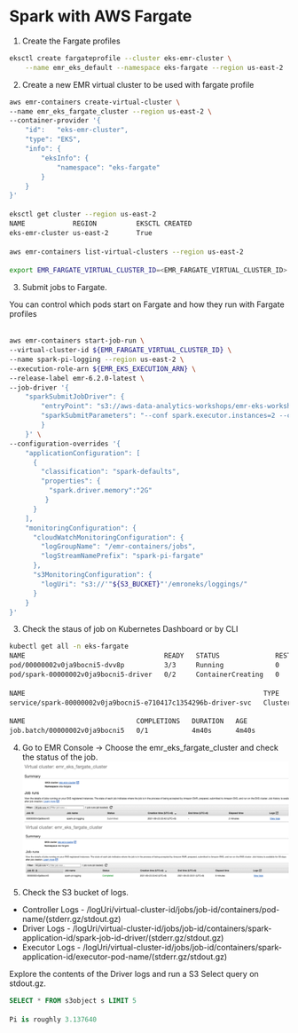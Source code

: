 # Spark with AWS Fargate

1. Create the Fargate profiles
```bash
eksctl create fargateprofile --cluster eks-emr-cluster \
    --name emr_eks_default --namespace eks-fargate --region us-east-2
```

2. Create a new EMR virtual cluster to be used with fargate profile
```bash
aws emr-containers create-virtual-cluster \
--name emr_eks_fargate_cluster --region us-east-2 \
--container-provider '{
    "id":   "eks-emr-cluster",
    "type": "EKS",
    "info": {
        "eksInfo": {
            "namespace": "eks-fargate"
        }
    }
}'

eksctl get cluster --region us-east-2
NAME            REGION          EKSCTL CREATED
eks-emr-cluster us-east-2       True

aws emr-containers list-virtual-clusters --region us-east-2

export EMR_FARGATE_VIRTUAL_CLUSTER_ID=<EMR_FARGATE_VIRTUAL_CLUSTER_ID>
```

3. Submit jobs to Fargate.

You can control which pods start on Fargate and how they run with Fargate profiles

```bash

aws emr-containers start-job-run \
--virtual-cluster-id ${EMR_FARGATE_VIRTUAL_CLUSTER_ID} \
--name spark-pi-logging --region us-east-2 \
--execution-role-arn ${EMR_EKS_EXECUTION_ARN} \
--release-label emr-6.2.0-latest \
--job-driver '{
    "sparkSubmitJobDriver": {
        "entryPoint": "s3://aws-data-analytics-workshops/emr-eks-workshop/scripts/pi.py",
        "sparkSubmitParameters": "--conf spark.executor.instances=2 --conf spark.executor.memory=2G --conf spark.executor.cores=2 --conf spark.driver.cores=1"
        }
    }' \
--configuration-overrides '{
    "applicationConfiguration": [
      {
        "classification": "spark-defaults", 
        "properties": {
          "spark.driver.memory":"2G"
         }
      }
    ], 
    "monitoringConfiguration": {
      "cloudWatchMonitoringConfiguration": {
        "logGroupName": "/emr-containers/jobs", 
        "logStreamNamePrefix": "spark-pi-fargate"
      }, 
      "s3MonitoringConfiguration": {
        "logUri": "s3://'"${S3_BUCKET}"'/emroneks/loggings/"
      }
    }
}'
```

3. Check the staus of job on Kubernetes Dashboard or by CLI
```bash
kubectl get all -n eks-fargate
NAME                                   READY   STATUS              RESTARTS   AGE
pod/00000002v0ja9bocni5-dvv8p          3/3     Running             0          4m40s
pod/spark-00000002v0ja9bocni5-driver   0/2     ContainerCreating   0          2m35s

NAME                                                            TYPE        CLUSTER-IP   EXTERNAL-IP   PORT(S)                      AGE
service/spark-00000002v0ja9bocni5-e710417c1354296b-driver-svc   ClusterIP   None         <none>        7078/TCP,7079/TCP,4040/TCP   2m33s

NAME                            COMPLETIONS   DURATION   AGE
job.batch/00000002v0ja9bocni5   0/1           4m40s      4m40s
```

4. Go to EMR Console -> Choose the emr_eks_fargate_cluster and check the status of the job.
![fargate_job](images/fargate_job.png)
![fargate_job2](images/fargate_job2.png)

5. Check the S3 bucket of logs. 
- Controller Logs - /logUri/virtual-cluster-id/jobs/job-id/containers/pod-name/(stderr.gz/stdout.gz)
- Driver Logs - /logUri/virtual-cluster-id/jobs/job-id/containers/spark-application-id/spark-job-id-driver/(stderr.gz/stdout.gz)
- Executor Logs - /logUri/virtual-cluster-id/jobs/job-id/containers/spark-application-id/executor-pod-name/(stderr.gz/stdout.gz)

Explore the contents of the Driver logs and run a S3 Select query on stdout.gz.

```sql
SELECT * FROM s3object s LIMIT 5

Pi is roughly 3.137640
```
